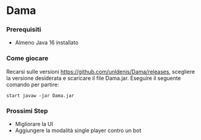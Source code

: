 # Dama

### Prerequisiti
- Almeno Java 16 installato

### Come giocare 
Recarsi sulle versioni https://github.com/unldenis/Dama/releases, scegliere la versione desiderata e scaricare il file Dama.jar.
Eseguire il seguente comando per partire:
```
start javaw -jar Dama.jar
```
### Prossimi Step
- Migliorare la UI 
- Aggiungere la modalità single player contro un bot
